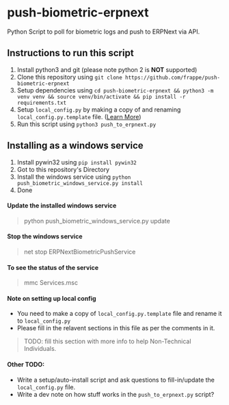# push-biometric-erpnext
Python Script to poll for biometric logs and push to ERPNext via API.

## Instructions to run this script
1. Install python3 and git (please note python 2 is **NOT** supported)
2. Clone this repository using `git clone https://github.com/frappe/push-biometric-erpnext`
3. Setup dependencies using `cd push-biometric-erpnext && python3 -m venv venv && source venv/bin/activate && pip install -r requirements.txt`
4. Setup `local_config.py` by making a copy of and renaming `local_config.py.template` file. ([Learn More](#Note-on-setting-up-local-config))
5. Run this script using `python3 push_to_erpnext.py`

## Installing as a windows service
1. Install pywin32 using `pip install pywin32`
2. Got to this repository's Directory
3. Install the windows service using `python push_biometric_windows_service.py install`
4. Done

#### Update the installed windows service
> python push_biometric_windows_service.py update

#### Stop the windows service
> net stop ERPNextBiometricPushService

#### To see the status of the service
> mmc Services.msc

#### Note on setting up local config
- You need to make a copy of `local_config.py.template` file and rename it to `local_config.py`
- Please fill in the relavent sections in this file as per the comments in it.
> TODO: fill this section with more info to help Non-Technical Individuals.

#### Other TODO:
 - Write a setup/auto-install script and ask questions to fill-in/update the `local_config.py` file.
 - Write a dev note on how stuff works in the `push_to_erpnext.py` script?